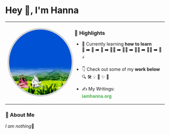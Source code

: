 <h1 align="left"> Hey 👋, I'm Hanna </h1>

<table>
  <tr>
    <td>
      <img src="medi.gif" width="200" style="border-radius: 50%; border: 5px solid #d3d3d3;" alt="just a meme">
    </td>
    <td>
      
### 🌟 Highlights
- 🌱 Currently learning **how to learn**  
  🐣 ➡️ 🐒 ➡️ 🦧 ➡️ 🧎‍➡️ ➡️ 🚶‍➡️ ➡️ 🏃‍➡️ ➡️ 🧑‍💻 ➡️ 🧠 ⚡  

- 👇 Check out some of my **work below**  
  🔍 🛠️ 💡 📂 ✨ 🚀  

- ✍️ My Writings:  
   <a href="https://www.iamhanna.org/writings" style="text-decoration:none; color:#4CAF50;"><b>iamhanna.org</b></a>


 

   </td>
  </tr>
</table>



### 🚀 About Me

<p align="left">
   
  <i>I am nothing</i>🧘
</p>





